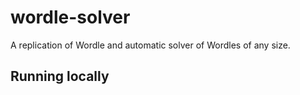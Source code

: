 # wordle-solver

A replication of Wordle and automatic solver of Wordles of any size.

## Running locally

